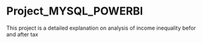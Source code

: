 # Project_MYSQL_POWERBI
This project is a detailed explanation on analysis of income inequality befor and after tax
